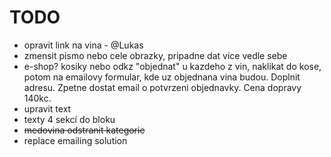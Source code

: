 # TODO

* opravit link na vina - @Lukas
* zmensit pismo nebo cele obrazky, pripadne dat vice vedle sebe
* e-shop? kosiky nebo odkz "objednat" u kazdeho z vin, naklikat do kose, potom na emailovy formular, kde uz objednana vina budou. Doplnit adresu. Zpetne dostat email o potvrzeni objednavky. Cena dopravy 140kc.
* upravit text
* texty 4 sekcí do bloku
* ~~medovina odstranit kategorie~~
* replace emailing solution
